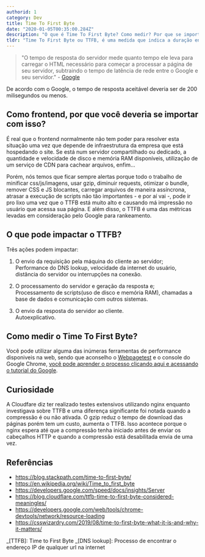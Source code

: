 ```yaml
---
authorid: 1
category: Dev
title: Time To First Byte
date: "2020-01-05T00:35:00.284Z"
description: "O que é Time To First Byte? Como medir? Por que se importar?"
tldr: "Time To First Byte ou TTFB, é uma medida que indica a duração entre uma requisição HTTP e o momento que o browser inicia o recebimento desta resposta, ou seja, recebe o primeiro byte. Em outras palavras, é o tempo gasto a partir da requisição do nosso dispositivo até chegar no servidor e voltar carregando o primeiro byte de informação."
---
```


> "O tempo de resposta do servidor mede quanto tempo ele leva para carregar o HTML necessário para começar a processar a página de seu servidor, subtraindo o tempo de latência de rede entre o Google e seu servidor." - [Google](https://developers.google.com/speed/docs/insights/Server)

De acordo com o Google, o tempo de resposta aceitável deveria ser de 200 milisegundos ou menos.

## Como frontend, por que você deveria se importar com isso?

É real que o frontend normalmente não tem poder para resolver esta situação uma vez que depende de infraestrutura da empresa que está hospedando o site. Se está num servidor compartilhado ou dedicado, a quantidade e velocidade de disco e memória RAM disponíveis, utilização de um serviço de CDN para cachear arquivos, enfim...

Porém, nós temos que ficar sempre alertas porque todo o trabalho de minificar css/js/imagens, usar gzip, diminuir requests, otimizar o bundle, remover CSS e JS blocantes, carregar arquivos de maneira assíncrona, atrasar a execução de scripts não tão importantes - e por aí vai -, pode ir pro lixo uma vez que o TTFB está muito alto e causando má impressão no usuário que acessa sua página. E além disso, o TTFB é uma das métricas levadas em consideração pelo Google para rankeamento.

## O que pode impactar o TTFB?

Três ações podem impactar:

1. O envio da requisição pela máquina do cliente ao servidor;  
   Performance do DNS lookup, velocidade da internet do usuário, distância do servidor ou interrupções na conexão.

2. O processamento do servidor e geração da resposta e;  
   Processamento de scripts(uso de disco e memória RAM), chamadas a base de dados e comunicação com outros sistemas.

3. O envio da resposta do servidor ao cliente.  
   Autoexplicativo.

## Como medir o Time To First Byte?

Você pode utilizar alguma das inúmeras ferramentas de performance disponiveis na web, sendo que aconselho o [Webpagetest](https://www.webpagetest.org/) e o console do Google Chrome, [você pode aprender o processo clicando aqui e acessando o tutorial do Google](https://developers.google.com/web/tools/chrome-devtools/network/resource-loading).

## Curiosidade

A Cloudfare diz ter realizado testes extensivos utilizando nginx enquanto investigava sobre TTFB e uma diferença significante foi notada quando a compressão é ou não ativada. O gzip reduz o tempo de download das páginas porém tem um custo, aumenta o TTFB. Isso acontece porque o nginx espera até que a compressão tenha iniciado antes de enviar os cabeçalhos HTTP e quando a compressão está desabilitada envia de uma vez.

## Referências

- https://blog.stackpath.com/time-to-first-byte/
- https://en.wikipedia.org/wiki/Time_to_first_byte
- https://developers.google.com/speed/docs/insights/Server
- https://blog.cloudflare.com/ttfb-time-to-first-byte-considered-meaningles/
- https://developers.google.com/web/tools/chrome-devtools/network/resource-loading
- https://csswizardry.com/2019/08/time-to-first-byte-what-it-is-and-why-it-matters/

_[TTFB]: Time to First Byte
_[DNS lookup]: Processo de encontrar o endereço IP de qualquer url na internet
